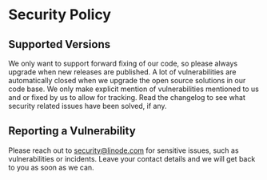# Security Policy

## Supported Versions

We only want to support forward fixing of our code, so please always upgrade when new releases are published.
A lot of vulnerabilities are automatically closed when we upgrade the open source solutions in our code base.
We only make explicit mention of vulnerabilities mentioned to us and or fixed by us to allow for tracking.
Read the changelog to see what security related issues have been solved, if any.

## Reporting a Vulnerability

Please reach out to security@linode.com for sensitive issues, such as vulnerabilities or incidents.
Leave your contact details and we will get back to you as soon as we can.

